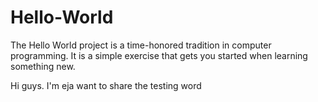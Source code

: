 # Hello-World
The Hello World project is a time-honored tradition in computer programming. It is a simple exercise that gets you started when learning something new. 

Hi guys.
I'm eja want to share the testing word

